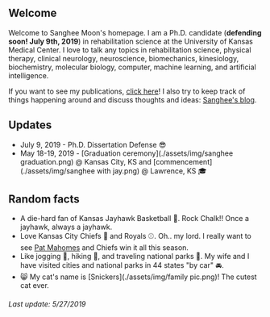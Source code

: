 ## Welcome

Welcome to Sanghee Moon's homepage. I am a Ph.D. candidate (**defending soon! July 9th, 2019**) in rehabilitation science at the University of Kansas Medical Center. I love to talk any topics in rehabilitation science, physical therapy, clinical neurology, neuroscience, biomechanics, kinesiology, biochemistry, molecular biology, computer, machine learning, and artificial intelligence.

If you want to see my publications, [click here](./posts/publications/publications.md)! I also try to keep track of things happening around and discuss thoughts and ideas: [Sanghee's blog](./posts/blogs/main.md).

## Updates

* July 9, 2019 - Ph.D. Dissertation Defense :sunglasses:
* May 18-19, 2019 - [Graduation ceremony](./assets/img/sanghee graduation.png) @ Kansas City, KS and [commencement](./assets/img/sanghee with jay.png) @ Lawrence, KS :mortar_board:

## Random facts

* A die-hard fan of Kansas Jayhawk Basketball :basketball:. Rock Chalk!! Once a jayhawk, always a jayhawk.
* Love Kansas City Chiefs :football: and Royals :baseball:. Oh.. my lord. I really want to see [Pat Mahomes](https://en.wikipedia.org/wiki/Patrick_Mahomes) and Chiefs win it all this season.
* Like jogging :running:, hiking :mount_fuji:, and traveling national parks :evergreen_tree:. My wife and I have visited cities and national parks in 44 states "by car" :oncoming_automobile:.
* :smile_cat: My cat's name is [Snickers](./assets/img/family pic.png)! The cutest cat ever.

###### Last update: 5/27/2019
